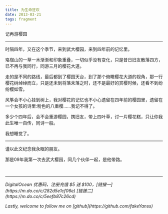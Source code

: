 ```yaml
---
title: 为生命狂欢
date: 2013-03-21
tags: fragment
---
```

记再游樱园

<!-- more -->

---

时隔四年，又在这个季节，来到武大樱园，来到四年前的记忆里。

珞珈山的一草一木渐渐和印象重叠，一切似乎没有变化，只是昔日旧友散落四方，已不再与我同行，同游三月的樱花大道。

走的是不同的路线，最后都到了樱园天台，到了那个俯瞰樱花大道的视角，那一行樱花树绰绰而立，只是还未到将落未落之时，还不是最好的赏樱时候，还看不到纷纷樱如雪。

风筝会不小心挂到树上，我对樱花的记忆也不小心遗留在四年前的樱园里，遗留在一个女孩的诗里:粉色的八重樱......我记不得了。

多少个四年后，会不会重游樱园，携旧友，带上四叶草，讨一片樱花糕，只让你我此生唯一自传，同诗一般。

我想睡觉了。

---

谨以此文纪念我永眠的朋友。

那是09年我第一次去武大樱园，同几个伙伴一起，是他带路。

<br>

---
<p id="div-border-left-red"><i>DigitalOcean 优惠码，注册充值 $5 送 $100，[链接一](https://m.do.co/c/282d5e1cf06e) [链接二](https://m.do.co/c/5eefb87c26cd)</i></p>
<p id="div-border-left-red"><i>Lastly, welcome to follow me on [github](https://github.com/fakeYanss)</i></p>